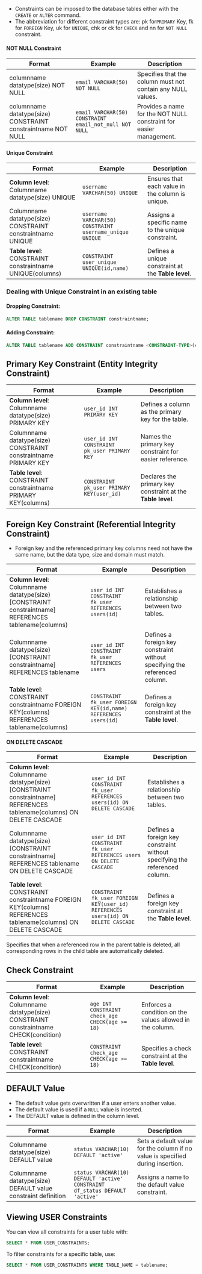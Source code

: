 - Constraints can be imposed to the database tables either with the `CREATE` or `ALTER` command.
- The abbreviation for different constraint types are: pk for`PRIMARY` Key, fk for `FOREIGN` Key, uk for `UNIQUE`, chk or ck for `CHECK` and nn for `NOT NULL` constraint.

#### NOT NULL Constraint

| Format                                                       | Example                                                | Description                                                        |
| ------------------------------------------------------------ | ------------------------------------------------------ | ------------------------------------------------------------------ |
| columnname datatype(size) NOT NULL                           | `email VARCHAR(50) NOT NULL`                           | Specifies that the column must not contain any NULL values.        |
| columnname datatype(size) CONSTRAINT constraintname NOT NULL | `email VARCHAR(50) CONSTRAINT email_not_null NOT NULL` | Provides a name for the NOT NULL constraint for easier management. |

#### Unique Constraint

| Format                                                         | Example                                                  | Description                                         |
| -------------------------------------------------------------- | -------------------------------------------------------- | --------------------------------------------------- |
| **Column level**: <br>Columnname datatype(size) UNIQUE         | `username VARCHAR(50) UNIQUE`                            | Ensures that each value in the column is unique.    |
| Columnname datatype(size) CONSTRAINT constraintname UNIQUE     | `username VARCHAR(50) CONSTRAINT username_unique UNIQUE` | Assigns a specific name to the unique constraint.   |
| **Table level**: <br>CONSTRAINT constraintname UNIQUE(columns) | `CONSTRAINT user_unique UNIQUE(id,name)`                 | Defines a unique constraint at the **Table level**. |

### Dealing with Unique Constraint in an existing table

#### Dropping Constraint:

```sql
ALTER TABLE tablename DROP CONSTRAINT constraintname;
```

#### Adding Constraint:

```sql
ALTER TABLE tablename ADD CONSTRAINT constraintname <CONSTRAINT-TYPE>(columns);
```

## Primary Key Constraint (Entity Integrity Constraint)

| Format                                                          | Example                                      | Description                                                 |
| --------------------------------------------------------------- | -------------------------------------------- | ----------------------------------------------------------- |
| **Column level**: <br>Columnname datatype(size) PRIMARY KEY     | `user_id INT PRIMARY KEY`                    | Defines a column as the primary key for the table.          |
| Columnname datatype(size) CONSTRAINT constraintname PRIMARY KEY | `user_id INT CONSTRAINT pk_user PRIMARY KEY` | Names the primary key constraint for easier reference.      |
| **Table level**: CONSTRAINT constraintname PRIMARY KEY(columns) | `CONSTRAINT pk_user PRIMARY KEY(user_id)`    | Declares the primary key constraint at the **Table level**. |

## Foreign Key Constraint (Referential Integrity Constraint)

- Foreign key and the referenced primary key columns need not have the same name, but the data type, size and domain must match.

| Format                                                                                                    | Example                                                        | Description                                                                |
| --------------------------------------------------------------------------------------------------------- | -------------------------------------------------------------- | -------------------------------------------------------------------------- |
| **Column level**: <br>Columnname datatype(size) [CONSTRAINT constraintname] REFERENCES tablename(columns) | `user_id INT CONSTRAINT fk_user REFERENCES users(id)`          | Establishes a relationship between two tables.                             |
| Columnname datatype(size) [CONSTRAINT constraintname] REFERENCES tablename                                | `user_id INT CONSTRAINT fk_user REFERENCES users`              | Defines a foreign key constraint without specifying the referenced column. |
| **Table level**: <br>CONSTRAINT constraintname FOREIGN KEY(columns) REFERENCES tablename(columns)         | `CONSTRAINT fk_user FOREIGN KEY(id,name) REFERENCES users(id)` | Defines a foreign key constraint at the **Table level**.                   |

**ON DELETE CASCADE**

| Format                                                                                                                      | Example                                                                          | Description                                                                |
| --------------------------------------------------------------------------------------------------------------------------- | -------------------------------------------------------------------------------- | -------------------------------------------------------------------------- |
| **Column level**: <br>Columnname datatype(size) [CONSTRAINT constraintname] REFERENCES tablename(columns) ON DELETE CASCADE | `user_id INT CONSTRAINT fk_user REFERENCES users(id) ON DELETE CASCADE`          | Establishes a relationship between two tables.                             |
| Columnname datatype(size) [CONSTRAINT constraintname] REFERENCES tablename ON DELETE CASCADE                                | `user_id INT CONSTRAINT fk_user REFERENCES users ON DELETE CASCADE`              | Defines a foreign key constraint without specifying the referenced column. |
| **Table level**: <br>CONSTRAINT constraintname FOREIGN KEY(columns) REFERENCES tablename(columns) ON DELETE CASCADE         | `CONSTRAINT fk_user FOREIGN KEY(user_id) REFERENCES users(id) ON DELETE CASCADE` | Defines a foreign key constraint at the **Table level**.                   |

Specifies that when a referenced row in the parent table is deleted, all corresponding rows in the child table are automatically deleted.

## Check Constraint

| Format                                                                                     | Example                                         | Description                                               |
| ------------------------------------------------------------------------------------------ | ----------------------------------------------- | --------------------------------------------------------- |
| **Column level**: <br>Columnname datatype(size) CONSTRAINT constraintname CHECK(condition) | `age INT CONSTRAINT check_age CHECK(age >= 18)` | Enforces a condition on the values allowed in the column. |
| **Table level**: <br>CONSTRAINT constraintname CHECK(condition)                            | `CONSTRAINT check_age CHECK(age >= 18)`         | Specifies a check constraint at the **Table level**.      |

## DEFAULT Value

- The default value gets overwritten if a user enters another value. 
- The default value is used if a `NULL` value is inserted. 
- The DEFAULT value is defined in the column level.

| Format | Example | Description |
| ------ | ------- | ----------- |
| Columnname datatype(size) DEFAULT value | `status VARCHAR(10) DEFAULT 'active'` | Sets a default value for the column if no value is specified during insertion. |
| Columnname datatype(size) DEFAULT value constraint definition | `status VARCHAR(10) DEFAULT 'active' CONSTRAINT df_status DEFAULT 'active'` | Assigns a name to the default value constraint. |

## Viewing USER Constraints

You can view all constraints for a user table with:

```sql
SELECT * FROM USER_CONSTRAINTS;
```

To filter constraints for a specific table, use:

```sql
SELECT * FROM USER_CONSTRAINTS WHERE TABLE_NAME = tablename;
```
